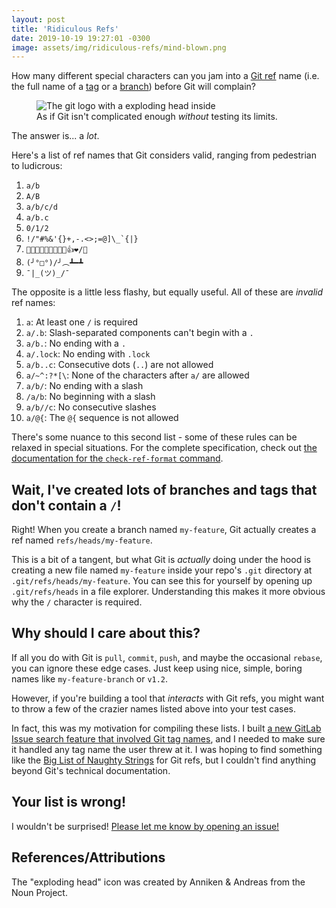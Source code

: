 ```yaml
---
layout: post
title: 'Ridiculous Refs'
date: 2019-10-19 19:27:01 -0300
image: assets/img/ridiculous-refs/mind-blown.png
---
```


How many different special characters can you jam into a [Git ref](https://git-scm.com/book/en/v2/Git-Internals-Git-References) name (i.e. the full name of a [tag](https://git-scm.com/book/en/v2/Git-Basics-Tagging) or a [branch](https://git-scm.com/book/en/v2/Git-Branching-Basic-Branching-and-Merging)) before Git will complain?

<figure>
    <img src="{{ 'assets/img/ridiculous-refs/mind-blown.png' | relative_url }}" alt="The git logo with a exploding head inside" />
    <figcaption>As if Git isn't complicated enough <em>without</em> testing its limits.</figcaption>
</figure>

The answer is... a _lot_.

Here's a list of ref names that Git considers valid, ranging from pedestrian to ludicrous:

1. `a/b`
1. `A/B`
1. `a/b/c/d`
1. `a/b.c`
1. `0/1/2`
1. `` !/"#%&'{}+,-.<>;=@]\_`{|} ``
1. `🙂🚀😂🇺🇸💩🇨🇦💯👍❤️/🤦`
1. `(╯°□°)/╯︵┻━┻`
1. `¯|_(ツ)_/¯`

The opposite is a little less flashy, but equally useful. All of these are _invalid_ ref names:

1. `a`: At least one `/` is required
1. `a/.b`: Slash-separated components can't begin with a `.`
1. `a/b.`: No ending with a `.`
1. `a/.lock`: No ending with `.lock`
1. `a/b..c`: Consecutive dots (`..`) are not allowed
1. `a/~^:?*[\`: None of the characters after `a/` are allowed
1. `a/b/`: No ending with a slash
1. `/a/b`: No beginning with a slash
1. `a/b//c`: No consecutive slashes
1. `a/@{`: The `@{` sequence is not allowed

There's some nuance to this second list - some of these rules can be relaxed in special situations. For the complete specification, check out [the documentation for the `check-ref-format` command](https://git-scm.com/docs/git-check-ref-format).

## Wait, I've created lots of branches and tags that don't contain a `/`!

Right! When you create a branch named `my-feature`, Git actually creates a ref named `refs/heads/my-feature`.

This is a bit of a tangent, but what Git is _actually_ doing under the hood is creating a new file named `my-feature` inside your repo's `.git` directory at `.git/refs/heads/my-feature`. You can see this for yourself by opening up `.git/refs/heads` in a file explorer. Understanding this makes it more obvious why the `/` character is required.

## Why should I care about this?

If all you do with Git is `pull`, `commit`, `push`, and maybe the occasional `rebase`, you can ignore these edge cases. Just keep using nice, simple, boring names like `my-feature-branch` or `v1.2`.

However, if you're building a tool that _interacts_ with Git refs, you might want to throw a few of the crazier names listed above into your test cases.

In fact, this was my motivation for compiling these lists. I built [a new GitLab Issue search feature that involved Git tag names](https://gitlab.com/gitlab-org/gitlab/merge_requests/18761), and I needed to make sure it handled any tag name the user threw at it. I was hoping to find something like the [Big List of Naughty Strings](https://github.com/minimaxir/big-list-of-naughty-strings) for Git refs, but I couldn't find anything beyond Git's technical documentation.

## Your list is wrong!

I wouldn't be surprised! [Please let me know by opening an issue!](https://gitlab.com/nfriend/website-3.0/issues/new?issue[title]=There%27s%20a%20problem%20with%20your%20Ridiculous%20Refs%20list!)

## References/Attributions

The "exploding head" icon was created by Anniken & Andreas from the Noun Project.
